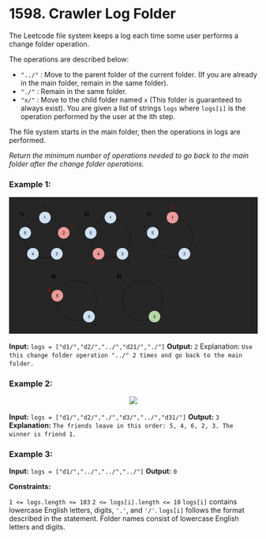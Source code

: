 # 1598. Crawler Log Folder

The Leetcode file system keeps a log each time some user performs a change folder operation.

The operations are described below:

- `"../"` : Move to the parent folder of the current folder. (If you are already in the main folder, remain in the same folder).
- `"./"` : Remain in the same folder.
- `"x/"` : Move to the child folder named `x` (This folder is guaranteed to always exist).
You are given a list of strings `logs` where `logs[i]` is the operation performed by the user at the ith step.

The file system starts in the main folder, then the operations in logs are performed.

*Return the minimum number of operations needed to go back to the main folder after the change folder operations.*

### Example 1:


<p align="center">
  <img src="https://github.com/PrinceMag/HundredDaysOfCsharp/blob/main/Days/Two/assets/images/example1.png">
</p>

**Input:** `logs = ["d1/","d2/","../","d21/","./"]`
**Output:** `2`
Explanation: `Use this change folder operation "../" 2 times and go back to the main folder.`

### Example 2:

<p align="center">
  <img src="https://github.com/PrinceMag/HundredDaysOfCsharp/blob/main/Days/Two/assets/images/example2.png">
</p>

**Input:** `logs = ["d1/","d2/","./","d3/","../","d31/"]`
**Output:** `3`
**Explanation:** `The friends leave in this order: 5, 4, 6, 2, 3. The winner is friend 1.`

### Example 3:

**Input:** `logs = ["d1/","../","../","../"]`
**Output:** `0`

**Constraints:**

`1 <= logs.length <= 103`
`2 <= logs[i].length <= 10`
`logs[i]` contains lowercase English letters, digits, `'.'`, and `'/'`.
`logs[i]` follows the format described in the statement.
Folder names consist of lowercase English letters and digits.